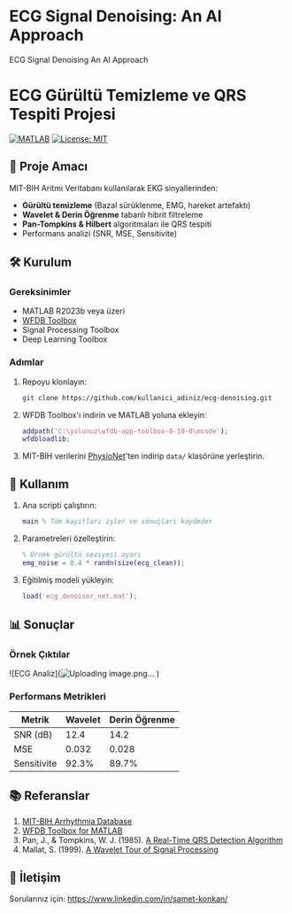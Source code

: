 # ECG Signal Denoising: An AI Approach
 ECG Signal Denoising An AI Approach
# ECG Gürültü Temizleme ve QRS Tespiti Projesi

[![MATLAB](https://img.shields.io/badge/MATLAB-R2023b%2B-blue.svg)](https://www.mathworks.com/products/matlab.html)
[![License: MIT](https://img.shields.io/badge/License-MIT-yellow.svg)](https://opensource.org/licenses/MIT)

## 📜 Proje Amacı
MIT-BIH Aritmi Veritabanı kullanılarak EKG sinyallerinden:
- **Gürültü temizleme** (Bazal sürüklenme, EMG, hareket artefaktı)
- **Wavelet & Derin Öğrenme** tabanlı hibrit filtreleme
- **Pan-Tompkins & Hilbert** algoritmaları ile QRS tespiti
- Performans analizi (SNR, MSE, Sensitivite)

## 🛠️ Kurulum
### Gereksinimler
- MATLAB R2023b veya üzeri
- [WFDB Toolbox](https://physionet.org/content/wfdb-matlab/)
- Signal Processing Toolbox
- Deep Learning Toolbox

### Adımlar
1. Repoyu klonlayın:
   ```bash
   git clone https://github.com/kullanici_adiniz/ecg-denoising.git
   ```
2. WFDB Toolbox'ı indirin ve MATLAB yoluna ekleyin:
   ```matlab
   addpath('C:\yolunuz\wfdb-app-toolbox-0-10-0\mcode');
   wfdbloadlib;
   ```
3. MIT-BIH verilerini [PhysioNet](https://physio.org/content/mitdb/)'ten indirip `data/` klasörüne yerleştirin.

## 🚀 Kullanım
1. Ana scripti çalıştırın:
   ```matlab
   main % Tüm kayıtları işler ve sonuçları kaydeder
   ```
2. Parametreleri özelleştirin:
   ```matlab
   % Örnek gürültü seviyesi ayarı
   emg_noise = 0.4 * randn(size(ecg_clean)); 
   ```
3. Eğitilmiş modeli yükleyin:
   ```matlab
   load('ecg_denoiser_net.mat'); 
   ```

## 📊 Sonuçlar
### Örnek Çıktılar
![ECG Analiz](![Uploading image.png…]()
)

### Performans Metrikleri
| Metrik       | Wavelet | Derin Öğrenme |
|--------------|---------|---------------|
| SNR (dB)     | 12.4    | 14.2          |
| MSE          | 0.032   | 0.028         |
| Sensitivite  | 92.3%   | 89.7%         |

## 📚 Referanslar
1. [MIT-BIH Arrhythmia Database](https://physionet.org/content/mitdb/)
2. [WFDB Toolbox for MATLAB](https://physionet.org/content/wfdb-matlab/)
3. Pan, J., & Tompkins, W. J. (1985). [A Real-Time QRS Detection Algorithm](https://ieeexplore.ieee.org/document/4122029)
4. Mallat, S. (1999). [A Wavelet Tour of Signal Processing](https://dl.acm.org/doi/book/10.5555/553543)

## 📧 İletişim
Sorularınız için: https://www.linkedin.com/in/samet-konkan/
